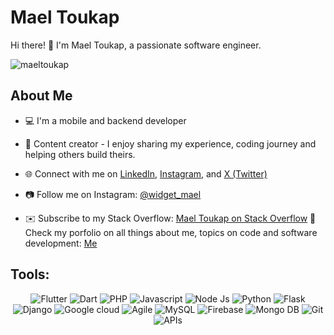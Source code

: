 # Mael Toukap

Hi there! 👋 I'm Mael Toukap, a passionate software engineer.

<p align="left"> <img src="https://komarev.com/ghpvc/?username=maeltoukap&label=Profile%20views&color=0e75b6&style=flat" alt="maeltoukap" /> </p>

## About Me

- 💻 I'm a mobile and backend developer
- 🎨 Content creator - I enjoy sharing my experience, coding journey and helping others build theirs.
- 🌐 Connect with me on [LinkedIn](https://www.linkedin.com/in/mael-toukap/), [Instagram](https://www.instagram.com/widget_mael/), and [X (Twitter)](https://twitter.com/MaelToukap)

- 📷 Follow me on Instagram: [@widget_mael](https://www.instagram.com/widget_mael/)
- ✉️ Subscribe to my Stack Overflow: [Mael Toukap on Stack Overflow](https://stackoverflow.com/users/16398195/mael-toukap)
💬 Check my porfolio on all things about me, topics on code and software development: [Me](https://maeltoukap.me/)
<!-- 💬 Check my blog on all things about technical topics on code and software development: [Stack Overflow](https://stackoverflow.com/users/16398195/mael-toukap) -->

## Tools:

<div align="center">
  <img src="https://img.shields.io/badge/Flutter-02569B?style=for-the-badge&logo=flutter&logoColor=white" alt="Flutter"/>
  <img src="https://img.shields.io/badge/Dart-0175C2?style=for-the-badge&logo=dart&logoColor=white" alt="Dart"/>
  <!-- <img src="https://img.shields.io/badge/Bootstrap-563D7C?style=for-the-badge&logo=bootstrap&logoColor=white" alt="Bootstrap"/>
  <img src="https://img.shields.io/badge/Tailwind_CSS-38B2AC?style=for-the-badge&logo=tailwind-css&logoColor=white" alt="Tailwind"/> -->
  <img src="https://img.shields.io/badge/PHP-777BB4?style=for-the-badge&logo=php&logoColor=white)" alt="PHP"/>
  <img src="https://img.shields.io/badge/JavaScript-F7DF1E?style=for-the-badge&logo=javascript&logoColor=white" alt="Javascript">
  <img src="https://img.shields.io/badge/Node.js-339933?style=for-the-badge&logo=node.js&logoColor=white" alt="Node Js">
  <img src="https://img.shields.io/badge/Python-3776AB?style=for-the-badge&logo=python&logoColor=white" alt="Python">
  <img src="https://img.shields.io/badge/Flask-000000?style=for-the-badge&logo=flask&logoColor=white" alt="Flask">
  <img src="https://img.shields.io/badge/Django-092E20?style=for-the-badge&logo=django&logoColor=white" alt="Django">
  <img src="https://img.shields.io/badge/Google_Cloud-4285F4?style=for-the-badge&logo=google-cloud&logoColor=white" alt="Google cloud"/>
  <img src="https://img.shields.io/badge/Agile-009688?style=for-the-badge&logo=agile&logoColor=white" alt="Agile"/>
  <img src="https://img.shields.io/badge/MySQL-4479A1?style=for-the-badge&logo=mysql&logoColor=white" alt="MySQL"/>
  <img src="https://img.shields.io/badge/Firebase-FFCA28?style=for-the-badge&logo=firebase&logoColor=white" alt="Firebase"/>
  <img src="https://img.shields.io/badge/MongoDB-47A248?style=for-the-badge&logo=mongodb&logoColor=white" alt="Mongo DB"/>
  <img src="https://img.shields.io/badge/Git-F05032?style=for-the-badge&logo=git&logoColor=white" alt="Git"/>
  <img src="https://img.shields.io/badge/APIs-FF7B00?style=for-the-badge" alt="APIs"/>
</div>

